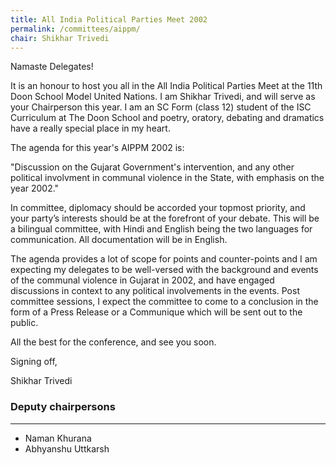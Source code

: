 ```yaml
---
title: All India Political Parties Meet 2002
permalink: /committees/aippm/
chair: Shikhar Trivedi
---
```


Namaste Delegates!

It is an honour to host you all in the All India Political Parties Meet at the 11th Doon School Model United Nations. I am Shikhar Trivedi, and will serve as your Chairperson this year. I am an SC Form (class 12) student of the ISC Curriculum at The Doon School and poetry, oratory, debating and dramatics have a really special place in my heart.

The agenda for this year's AIPPM 2002 is:

"Discussion on the Gujarat Government's intervention, and any other political involvment in communal violence in the State, with emphasis on the year 2002."

In committee, diplomacy should be accorded your topmost priority, and your party’s interests should be at the forefront of your debate. This will be a bilingual committee, with Hindi and English being the two languages for communication. All documentation will be in English.

The agenda provides a lot of scope for points and counter-points and I am expecting my delegates to be well-versed with the background and events of the communal violence in Gujarat in 2002, and have engaged discussions in context to any political involvements in the events. Post committee sessions, I expect the committee to come to a conclusion in the form of a Press Release or a Communique which will be sent out to the public.

All the best for the conference, and see you soon.

Signing off,

Shikhar Trivedi


### Deputy chairpersons
<hr>

- Naman Khurana
- Abhyanshu Uttkarsh
